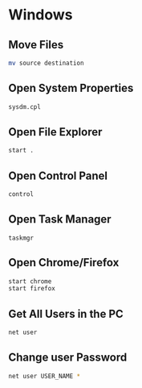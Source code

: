 # Windows

## Move Files 
```bash
mv source destination
```

## Open System Properties
```bash
sysdm.cpl
```

## Open File Explorer
```bash
start .
```

## Open Control Panel
```bash
control
```

## Open Task Manager
```bask
taskmgr
```

## Open Chrome/Firefox
```bash
start chrome
start firefox
```

## Get All Users in the PC
```bash
net user
```

## Change user Password
```bash
net user USER_NAME *
```